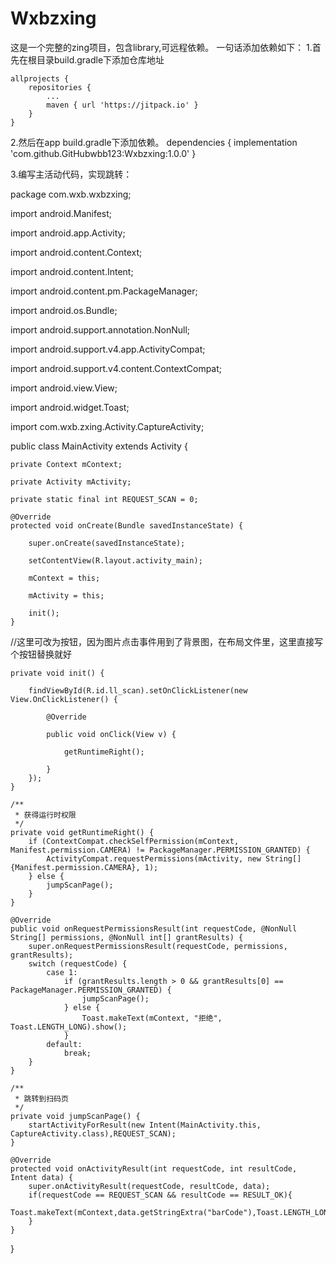 # Wxbzxing
这是一个完整的zing项目，包含library,可远程依赖。
一句话添加依赖如下：
1.首先在根目录build.gradle下添加仓库地址

	allprojects {
		repositories {
			...
			maven { url 'https://jitpack.io' }
		}
	}

2.然后在app build.gradle下添加依赖。
dependencies {
	        implementation 'com.github.GitHubwbb123:Wxbzxing:1.0.0'
	}
	
 3.编写主活动代码，实现跳转：
 
package com.wxb.wxbzxing;

import android.Manifest;

import android.app.Activity;

import android.content.Context;

import android.content.Intent;

import android.content.pm.PackageManager;

import android.os.Bundle;

import android.support.annotation.NonNull;

import android.support.v4.app.ActivityCompat;

import android.support.v4.content.ContextCompat;

import android.view.View;

import android.widget.Toast;

import com.wxb.zxing.Activity.CaptureActivity;


public class MainActivity extends Activity {

    private Context mContext;
    
    private Activity mActivity;
    
    private static final int REQUEST_SCAN = 0;
    
    @Override
    protected void onCreate(Bundle savedInstanceState) {
    
        super.onCreate(savedInstanceState);
	
        setContentView(R.layout.activity_main);
	
        mContext = this;
	
        mActivity = this;

        init();
    }
//这里可改为按钮，因为图片点击事件用到了背景图，在布局文件里，这里直接写个按钮替换就好

    private void init() {
    
        findViewById(R.id.ll_scan).setOnClickListener(new View.OnClickListener() {
	
            @Override
	    
            public void onClick(View v) {
	    
                getRuntimeRight();
		
            }
        });
    }

    /**
     * 获得运行时权限
     */
    private void getRuntimeRight() {
        if (ContextCompat.checkSelfPermission(mContext, Manifest.permission.CAMERA) != PackageManager.PERMISSION_GRANTED) {
            ActivityCompat.requestPermissions(mActivity, new String[]{Manifest.permission.CAMERA}, 1);
        } else {
            jumpScanPage();
        }
    }

    @Override
    public void onRequestPermissionsResult(int requestCode, @NonNull String[] permissions, @NonNull int[] grantResults) {
        super.onRequestPermissionsResult(requestCode, permissions, grantResults);
        switch (requestCode) {
            case 1:
                if (grantResults.length > 0 && grantResults[0] == PackageManager.PERMISSION_GRANTED) {
                    jumpScanPage();
                } else {
                    Toast.makeText(mContext, "拒绝", Toast.LENGTH_LONG).show();
                }
            default:
                break;
        }
    }

    /**
     * 跳转到扫码页
     */
    private void jumpScanPage() {
        startActivityForResult(new Intent(MainActivity.this, CaptureActivity.class),REQUEST_SCAN);
    }

    @Override
    protected void onActivityResult(int requestCode, int resultCode, Intent data) {
        super.onActivityResult(requestCode, resultCode, data);
        if(requestCode == REQUEST_SCAN && resultCode == RESULT_OK){
            Toast.makeText(mContext,data.getStringExtra("barCode"),Toast.LENGTH_LONG).show();
        }
    }
}

       
